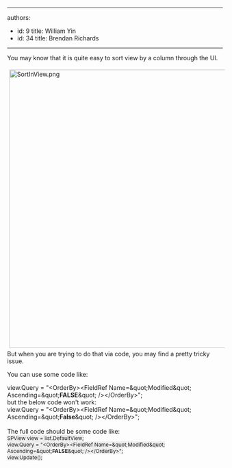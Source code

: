 

---
authors:
  - id: 9
    title: William Yin
  - id: 34
    title: Brendan Richards
---




<span class='intro'> You may know that it is quite&#160;easy to sort view by a column through the UI.<div><img src="/SoftwareDevelopment/RulesToBetterSharePoint/PublishingImages/SortInView.png" alt="SortInView.png" style="margin&#58;5px;width&#58;650px;" /><br></div><div>But when you are trying to do that via code, you may find a pretty tricky issue.</div> </span>

You can use some code like&#58;<div><div><span class="ssw-rteStyle-CodeArea">view.Query = &quot;&lt;OrderBy&gt;&lt;FieldRef Name=\&quot;Modified\&quot; Ascending=\&quot;<strong>FALSE</strong>\&quot; /&gt;&lt;/OrderBy&gt;&quot;;</span></div><div>but the below code won't work&#58;<br></div><div><span class="ssw-rteStyle-CodeArea">view.Query = &quot;&lt;OrderBy&gt;&lt;FieldRef Name=\&quot;Modified\&quot; Ascending=\&quot;<strong>False</strong>\&quot; /&gt;&lt;/OrderBy&gt;&quot;;</span><div>​<br></div><div>The full code should be some code&#160;​like&#58;</div><div><span class="ssw-rteStyle-CodeArea" style="font-size&#58;12px;"><span style="font-size&#58;12px;background-color&#58;#eeeeee;">SPView view = list.DefaultView;</span><br><span style="font-size&#58;12px;background-color&#58;#eeeeee;">view.Query = &quot;&lt;OrderBy&gt;&lt;FieldRef Name=\&quot;Modified\&quot; Ascending=\&quot;</span><strong style="font-size&#58;12px;">FALSE</strong><span style="font-size&#58;12px;background-color&#58;#eeeeee;">\&quot; /&gt;&lt;/OrderBy&gt;&quot;;</span><br style="font-size&#58;12px;"><span style="font-size&#58;12px;"></span><span style="font-size&#58;12px;background-color&#58;#eeeeee;">view.Update();​​</span><span style="font-size&#58;12px;background-color&#58;#eeeeee;">​</span>​<br></span><br style="font-size&#58;12px;"><br>​</div><br></div><div>&#160; &#160; &#160; &#160; &#160; &#160; &#160; &#160; &#160; &#160;</div><div>&#160; &#160; &#160; &#160; &#160; &#160; &#160; &#160; &#160; &#160;&#160;</div><div>&#160; &#160; &#160; &#160; &#160; &#160; &#160; &#160; &#160; &#160;&#160;</div><br></div>


